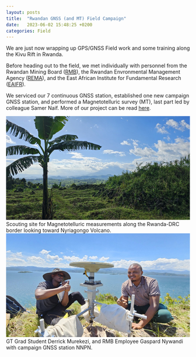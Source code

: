 ```yaml
---
layout: posts
title:  "Rwandan GNSS (and MT) Field Campaign"
date:   2023-06-02 15:48:25 +0200
categories: Field
---
```

We are just now wrapping up GPS/GNSS Field work and some training along the Kivu Rift in Rwanda.

Before heading out to the field, we met individually with personnel from the Rwandan Mining Board ([RMB][RMB]), the Rwandan Envronmental Management Agency ([REMA][REMA]), and the East African Institute for Fundamental Research ([EAIFR][EAIFR]).

We serviced our 7 continuous GNSS station, established one new campaign GNSS station, and performed a Magnetotelluric survey (MT), last part led by colleague Samer Naif.  More of our project can be read [here][KIVU].

![Nyriagongo Volcano](/assets/images/field/Rwanda/20230530_155720_sm.jpg)
Scouting site for Magnetotelluric measurements along the Rwanda-DRC border looking toward Nyriagongo Volcano.
![Campaign GNSS Station NNPN](/assets/images/field/Rwanda/20230526_111536_sm.jpg)
GT Grad Student Derrick Murekezi, and RMB Employee Gaspard Nywandi with campaign GNSS station NNPN.

[RMB]: https://www.rmb.gov.rw/
[REMA]: https://www.rema.gov.rw/
[EAIFR]: https://eaifr.org/
[KIVU]: /KIVU
